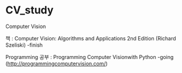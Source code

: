 # CV_study



Computer Vision

책 :  Computer Vision: Algorithms and Applications 2nd Edition  (Richard Szeliski) -finish

Programming 공부 : Programming Computer Visionwith Python -going
(http://programmingcomputervision.com/)
